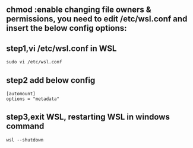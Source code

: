## chmod :enable changing file owners & permissions, you need to edit /etc/wsl.conf and insert the below config options:

## step1,vi /etc/wsl.conf in WSL
```
sudo vi /etc/wsl.conf
```
## step2 add below config
```
[automount]
options = "metadata"
```
## step3,exit WSL, restarting WSL in windows command

```
wsl --shutdown
```
